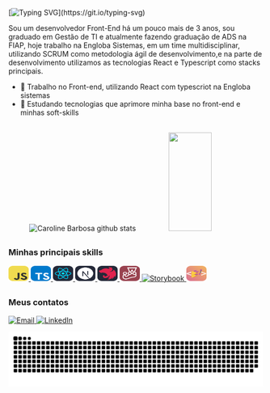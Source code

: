 [![Typing SVG](https://readme-typing-svg.herokuapp.com/?color=4C8EDA&size=35&center=true&vCenter=true&width=1000&lines=Hey!+My+name+is+Henrique;Be+Welcome!)](https://git.io/typing-svg)


Sou um desenvolvedor Front-End há um pouco mais de 3 anos, sou graduado em Gestão de TI e atualmente fazendo graduação de ADS na FIAP, hoje trabalho na Engloba Sistemas, em um time multidisciplinar, utilizando SCRUM como metodologia ágil de desenvolvimento,e na parte de desenvolvimento utilizamos as tecnologias React e Typescript como stacks principais.

- 🔭 Trabalho no Front-end, utilizando React com typescriot na Engloba sistemas
- 🌱 Estudando tecnologias que aprimore minha base no front-end e minhas soft-skills

<br/>

<div align="center">  
  <img width="49%" height="195px" src="https://github-readme-stats.vercel.app/api?username=Henrique0498&show_icons=true&count_private=true&hide_border=true&title_color=4C8EDA&icon_color=1E6FEA&text_color=c9d1d9&bg_color=0000" alt="Caroline Barbosa github stats" /> 
  <img width="41%" height="195px" src="https://github-readme-stats.vercel.app/api/top-langs/?username=Henrique0498&layout=compact&hide_border=true&title_color=4C8EDA&text_color=c9d1d9&bg_color=0000" />
</div>


  
  
##
### Minhas principais skills
<div>
  <a href="https://developer.mozilla.org/pt-BR/docs/Web/JavaScript">
    <img height="30" width="40" src="https://github.com/tandpfun/skill-icons/blob/main/icons/JavaScript.svg" title="Javascript" alt="Javascript"/>
  </a>
  <a href="https://www.typescriptlang.org/pt/">
    <img height="30" width="40" src="https://github.com/tandpfun/skill-icons/blob/main/icons/TypeScript.svg" title="Typescript" alt="Typescript"/>
  </a>
  <a href="https://pt-br.reactjs.org/">
    <img height="30" width="40" src="https://github.com/tandpfun/skill-icons/blob/main/icons/React-Dark.svg" title="React" alt="React"/>
  </a>
  <a href="https://nextjs.org/">
    <img height="30" width="40" src="https://github.com/tandpfun/skill-icons/blob/main/icons/NextJS-Dark.svg" title="NextJS" alt="NextJS"/>
  </a>
  <a href="https://docs.nestjs.com/">
    <img height="30" width="40" src="https://github.com/tandpfun/skill-icons/blob/main/icons/NestJS-Dark.svg" title="NestJS" alt="NestJS"/>
  </a>
  <a href="https://jestjs.io/pt-BR/">
    <img height="30" width="40" src="https://github.com/tandpfun/skill-icons/blob/main/icons/Jest.svg" title="Jest" alt="Jest"/>
  </a>
  <a href="https://storybook.js.org/docs/react/why-storybook">
    <img height="30" width="40" src="https://cdn.jsdelivr.net/gh/devicons/devicon/icons/storybook/storybook-original.svg" title="Storybook" alt="Storybook"/>
  </a>
  <a href="https://styled-components.com/">
    <img height="30" width="40" src="https://github.com/tandpfun/skill-icons/blob/main/icons/StyledComponents.svg" title="styled-components" alt="styled-components"/>
  </a>
</div>

##
### Meus contatos
<div> 
  <a href="mailto:h.lopes.silva2015@gmail.com"><img src="https://img.shields.io/badge/-Gmail-%23333?style=for-the-badge&logo=gmail&logoColor=white&bg_color=red" target="_blank" title="Email" />
  <a href="https://www.linkedin.com/in/henrique-ls/" target="_blank"><img src="https://img.shields.io/badge/-LinkedIn-%230077B5?style=for-the-badge&logo=linkedin&logoColor=white" target="_blank" title="LinkedIn"/> 
  
</div>

![Snake animation](https://github.com/Henrique0498/Henrique0498/blob/output/github-contribution-grid-snake.svg)
